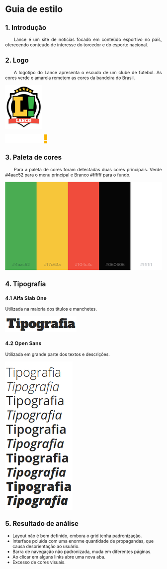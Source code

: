 # Guia de estilo

## 1. Introdução

<p align="justify">&emsp;&emsp;Lance é um site de notícias focado em conteúdo esportivo no país, oferecendo conteúdo de interesse do torcedor e do esporte nacional. </p>

## 2. Logo

<p align="justify">&emsp;&emsp;A logotipo do Lance apresenta o escudo de um clube de futebol. As cores verde e amarela remetem as cores da bandeira do Brasil.</p>

![logo](../favicon.png)

![logo-horiz](../img/lance_icon_horizontal.png)

## 3. Paleta de cores

<p align="justify">&emsp;&emsp;Para a paleta de cores foram detectadas duas cores principais. Verde #4aac52 para o menu principal e Branco #ffffff para o fundo.</p>

![paleta](../img/paleta-cores.png)

## 4. Tipografia

### 4.1 Alfa Slab One

Utilizada na maioria dos títulos e manchetes.

![alfaslab](../img/alfa.png)

### 4.2 Open Sans

Utilizada em grande parte dos textos e descrições.

![opensans](../img/open.png)

## 5. Resultado de análise

- Layout não é bem definido, embora o grid tenha padronização.
- Interface poluída com uma enorme quantidade de propagandas, que causa desorientação ao usuário.
- Barra de navegação não padronizada, muda em diferentes páginas.
- Ao clicar em alguns links abre uma nova aba.
- Excesso de cores visuais.
